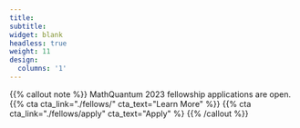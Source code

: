 ```yaml
---
title:
subtitle:
widget: blank
headless: true
weight: 11
design:
  columns: '1'
---
```


{{% callout note %}}
MathQuantum 2023 fellowship applications are open. {{% cta cta_link="./fellows/" cta_text="Learn More" %}} {{% cta cta_link="./fellows/apply" cta_text="Apply" %}
{{% /callout %}}
